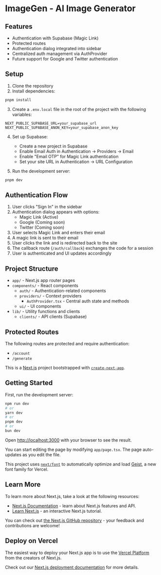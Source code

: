 # ImageGen - AI Image Generator

## Features

- Authentication with Supabase (Magic Link)
- Protected routes
- Authentication dialog integrated into sidebar
- Centralized auth management via AuthProvider
- Future support for Google and Twitter authentication

## Setup

1. Clone the repository
2. Install dependencies:

```bash
pnpm install
```

3. Create a `.env.local` file in the root of the project with the following variables:

```
NEXT_PUBLIC_SUPABASE_URL=your_supabase_url
NEXT_PUBLIC_SUPABASE_ANON_KEY=your_supabase_anon_key
```

4. Set up Supabase:

   - Create a new project in Supabase
   - Enable Email Auth in Authentication → Providers → Email
   - Enable "Email OTP" for Magic Link authentication
   - Set your site URL in Authentication → URL Configuration

5. Run the development server:

```bash
pnpm dev
```

## Authentication Flow

1. User clicks "Sign In" in the sidebar
2. Authentication dialog appears with options:
   - Magic Link (Active)
   - Google (Coming soon)
   - Twitter (Coming soon)
3. User selects Magic Link and enters their email
4. A magic link is sent to their email
5. User clicks the link and is redirected back to the site
6. The callback route (`/auth/callback`) exchanges the code for a session
7. User is authenticated and UI updates accordingly

## Project Structure

- `app/` - Next.js app router pages
- `components/` - React components
  - `auth/` - Authentication-related components
  - `providers/` - Context providers
    - `AuthProvider.tsx` - Central auth state and methods
  - `ui/` - UI components
- `lib/` - Utility functions and clients
  - `clients/` - API clients (Supabase)

## Protected Routes

The following routes are protected and require authentication:

- `/account`
- `/generate`

This is a [Next.js](https://nextjs.org) project bootstrapped with [`create-next-app`](https://nextjs.org/docs/app/api-reference/cli/create-next-app).

## Getting Started

First, run the development server:

```bash
npm run dev
# or
yarn dev
# or
pnpm dev
# or
bun dev
```

Open [http://localhost:3000](http://localhost:3000) with your browser to see the result.

You can start editing the page by modifying `app/page.tsx`. The page auto-updates as you edit the file.

This project uses [`next/font`](https://nextjs.org/docs/app/building-your-application/optimizing/fonts) to automatically optimize and load [Geist](https://vercel.com/font), a new font family for Vercel.

## Learn More

To learn more about Next.js, take a look at the following resources:

- [Next.js Documentation](https://nextjs.org/docs) - learn about Next.js features and API.
- [Learn Next.js](https://nextjs.org/learn) - an interactive Next.js tutorial.

You can check out [the Next.js GitHub repository](https://github.com/vercel/next.js) - your feedback and contributions are welcome!

## Deploy on Vercel

The easiest way to deploy your Next.js app is to use the [Vercel Platform](https://vercel.com/new?utm_medium=default-template&filter=next.js&utm_source=create-next-app&utm_campaign=create-next-app-readme) from the creators of Next.js.

Check out our [Next.js deployment documentation](https://nextjs.org/docs/app/building-your-application/deploying) for more details.
